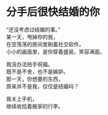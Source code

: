 # 分手后很快结婚的你

“还没考虑过结婚的事。”\
某一天，甩掉你的我，\
在空荡荡的房间里刷着社交软件。\
小小的画面里，是你穿着盛装，笑容满面。

我没办法拍手祝福。\
既不是不舍，也不是嫉妒。\
那一天，你想要的东西，\
原来并不是我，仅仅是结婚吗？

我关上手机，\
继续收拾着搬家的行李。
















